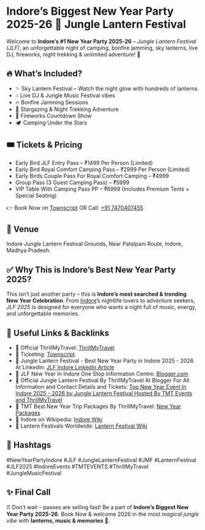 <!-- Jungle Lantern Festival Blogger Post Template -->  
<!DOCTYPE html>  
<html lang="en">  
<head>  
  <meta charset="UTF-8" />  
  <title>Indore New Year Party 2025-26 🎉 Jungle Lantern Festival (JLF)</title>  
  <meta name="description" content="Indore’s Biggest New Year Party 2025-26 – Jungle Lantern Festival with camping, live DJ, fireworks, trekking, sky lanterns & unlimited fun. Book Tickets Now!">  
  <meta name="keywords" content="New Year Party Indore 2025, Indore Events, Jungle Lantern Festival, Best New Year Party Indore, JLF Indore Tickets, TMTS Events, New Year 2025 Indore Celebration, Camping Party Indore, Sky Lantern Festival, Jungle Music Festival Indore">    

  <!-- Schema Markup -->    
  <script type="application/ld+json">  
  {  
    "@context": "https://schema.org",  
    "@type": "Event",  
    "name": "Jungle Lantern Festival (JLF) - Indore New Year Party 2025-26",  
    "startDate": "2025-12-31T18:00",  
    "endDate": "2026-01-01T10:00",  
    "eventAttendanceMode": "https://schema.org/OfflineEventAttendanceMode",  
    "eventStatus": "https://schema.org/EventScheduled",  
    "location": {  
      "@type": "Place",  
      "name": "Indore Jungle Lantern Festival Grounds",  
      "address": {  
        "@type": "PostalAddress",  
        "streetAddress": "Near Indore – Patalpani Route",  
        "addressLocality": "Indore",  
        "addressRegion": "Madhya Pradesh",  
        "postalCode": "452001",  
        "addressCountry": "IN"  
      }  
    },  
    "image": [  
      "https://i.postimg.cc/MTMk0BhX/file-00000000905c61f888d47eacd7274b7d.png"
    ],  
    "description": "Indore’s Biggest New Year Party 2025-26 - Jungle Lantern Festival (JLF) with camping, live DJ, bonfire, fireworks, sky lanterns & adventure.",  
    "offers": {  
      "@type": "Offer",  
      "url": "https://traveltheraphy-thrillmytravel.blogspot.com/2025/08/jungle-lantern-festival-jlf-2025-best.html",  
      "price": "1499",  
      "priceCurrency": "INR",  
      "availability": "https://schema.org/InStock",  
      "validFrom": "2025-11-01T00:00"  
    },  
    "organizer": {  
      "@type": "Organization",  
      "name": "ThrillMyTravel",  
      "url": "https://www.thrillmytravel.in/"  
    }  
  }  
  </script>  
</head>  
<body>  
<h1>Indore’s Biggest New Year Party 2025-26 🎉 Jungle Lantern Festival</h1>  
<p>Welcome to <strong>Indore’s #1 New Year Party 2025-26</strong> – <em>Jungle Lantern Festival (JLF)</em>, an unforgettable night of camping, bonfire jamming, sky lanterns, live DJ, fireworks, night trekking & unlimited adventure! 🌌</p>  

<h2>🔥 What’s Included?</h2>  
<ul>  
  <li>✨ Sky Lantern Festival – Watch the night glow with hundreds of lanterns</li>  
  <li>🎶 Live DJ & Jungle Music Festival vibes</li>  
  <li>🔥 Bonfire Jamming Sessions</li>  
  <li>🌌 Stargazing & Night Trekking Adventure</li>  
  <li>🎇 Fireworks Countdown Show</li>  
  <li>🏕️ Camping Under the Stars</li>  
</ul>  

<h2>🎟️ Tickets & Pricing</h2>  
<ul>  
  <li>Early Bird JLF Entry Pass – ₹1499 Per Person (Limited)</li>  
  <li>Early Bird Royal Comfort Camping Pass – ₹2999 Per Person (Limited)</li>  
  <li>Early Birds Couple Pass For Royal Comfort Camping – ₹4999</li>  
  <li>Group Pass (3 Guest Camping Pass) – ₹5999</li>  
  <li>VIP Table With Camping Pass PP – ₹6999  (Includes Premium Tents + Special Seating)</li>  
</ul>  

<p>👉 Book Now on <a href="https://www.townscript.com/e/jungle-lantern-fest-jlf-new-year-party-in-indore-20252026-with-lantern-festival-by-thrillmytravel-222404" target="_blank">Townscript</a> OR Call: <a href="tel:+917470407455">+91 7470407455</a></p>  

<h2>📍 Venue</h2>  
<p>Indore Jungle Lantern Festival Grounds, Near Patalpani Route, Indore, Madhya Pradesh.</p>  

<h2>✅ Why This is Indore’s Best New Year Party 2025?</h2>  
<p>This isn’t just another party – this is <strong>Indore’s most searched & trending New Year Celebration</strong>. From <a href="https://en.wikipedia.org/wiki/Indore" target="_blank">Indore</a>’s nightlife lovers to adventure seekers, <em>JLF 2025</em> is designed for everyone who wants a night full of music, energy, and unforgettable memories.</p>  

<h2>🔗 Useful Links & Backlinks</h2>  
<ul>  
  <li>📌 Official ThrillMyTravel: <a href="https://www.thrillmytravel.in/" target="_blank">ThrillMyTravel</a></li>  
  <li>📌 Ticketing: <a href="https://www.townscript.com/e/jungle-lantern-fest-jlf-new-year-party-in-indore-20252026-with-lantern-festival-by-thrillmytravel-222404" target="_blank">Townscript</a></li>  
  <li>📌 Jungle Lantern Festival - Best New Year Party in Indore 2025 - 2026 At Linkedin: <a href="https://www.linkedin.com/pulse/best-new-year-party-indore-2025-2026-jungle-lantern-travel-in-e6dyf" target="_blank">JLF Indore LinkedIn Article</a></li>  
  <li>📌 JLF New Year In Indore One Stop Information Centre: <a href="https://gowahi.blogspot.com/2025/08/best-new-year-party-20252026-in-indore.html?m=1" target="_blank">Blogger.com</a></li>  
  <li>📌 Official Jungle Lantern Festival By ThrillMyTravel At Blogger For All Information and Contact Details and Tickets: <a href="https://traveltheraphy-thrillmytravel.blogspot.com/2025/08/jungle-lantern-festival-jlf-2025-best.html" target="_blank">Top New Year Event In Indore 2025 - 2026 by Jungle Lantern Festival Hosted By TMT Events and ThrillMyTravel</a></li>  
  <li>📌 TMT Best New Year Trip Packages By ThrillMyTravel: <a href="https://www.thrillmytravel.in/package/package_show_by_category/thrilling-new-year-tour-packages-all-inclusive" target="_blank">New Year Packages</a></li>
  <li>📌 Indore on Wikipedia: <a href="https://en.wikipedia.org/wiki/Indore" target="_blank">Indore Wiki</a></li>  
  <li>📌 Lantern Festivals Worldwide: <a href="https://en.wikipedia.org/wiki/Lantern_Festival" target="_blank">Lantern Festival Wiki</a></li>  
</ul>  

<h2>📢 Hashtags</h2>  
<p>#NewYearPartyIndore #JLF #JungleLanternFestival #JMF #LanternFestival #JLF2025 #IndoreEvents #TMTEVENTS #ThrillMyTravel #JungleMusicFestival</p>  

<h2>✨ Final Call</h2>  
<p>⏰ Don’t wait – passes are selling fast! Be a part of <strong>Indore’s Biggest New Year Party 2025-26</strong>. Book Now & welcome 2026 in the most <em>magical jungle vibe</em> with <strong>lanterns, music & memories</strong> 🎉.</p>  
</body>  
</html>